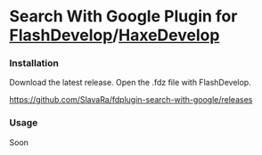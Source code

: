 Search With Google Plugin for [FlashDevelop](http://www.flashdevelop.org)/[HaxeDevelop](http://www.haxedevelop.org)
========================

### Installation

Download the latest release. Open the .fdz file with FlashDevelop.

https://github.com/SlavaRa/fdplugin-search-with-google/releases

### Usage 

Soon
